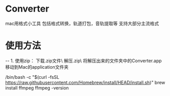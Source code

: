 # Converter
mac用格式小工具
包括格式转换，轨道打包，音轨提取等
支持大部分主流格式


# 使用方法
-- 1. 使用zip：
      下载.zip文件\\
      解压.zip\\
      将解压出来的文件夹中的Converter.app移动到Mac的application文件夹

/bin/bash -c "$(curl -fsSL https://raw.githubusercontent.com/Homebrew/install/HEAD/install.sh)"
brew install ffmpeg
ffmpeg -version

